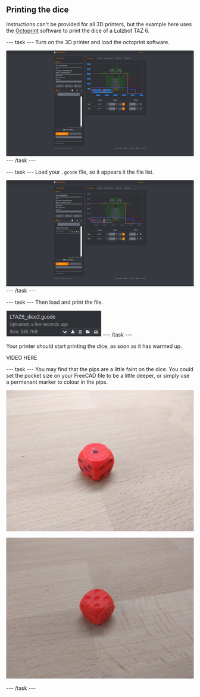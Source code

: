 ## Printing the dice

Instructions can't be provided for all 3D printers, but the example here uses the [Octoprint](https://octoprint.org/) software to print the dice of a Lulzbot TAZ 6.

--- task ---
Turn on the 3D printer and load the octoprint software.

![octoprint1](images/octoprint1.png)
--- /task ---

--- task ---
Load your `.gcode` file, so it appears it the file list.

![octoprint2](images/octoprint2.png)
--- /task ---

--- task ---
Then load and print the file.

![octoprint3](images/octoprint3.png)
--- /task ---

Your printer should start printing the dice, as soon as it has warmed up.

VIDEO HERE

--- task ---
You may find that the pips are a little faint on the dice. You could set the pocket size on your FreeCAD file to be a little deeper, or simply use a permenant marker to colour in the pips.

![printed_dice1](images/printed_dice_1.jpg)

![printed_dice2](images/printed_dice_2.jpg)

--- /task ---

